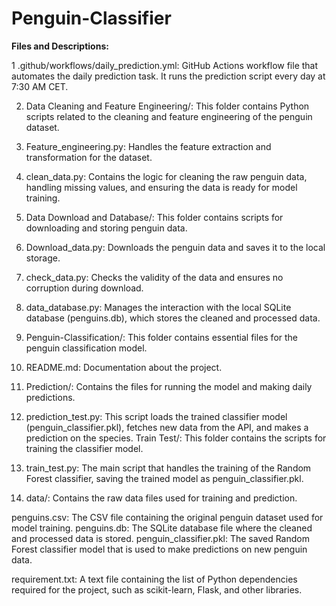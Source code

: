 # Penguin-Classifier
**Files and Descriptions:**

1 .github/workflows/daily_prediction.yml: GitHub Actions workflow file that automates the daily prediction task. It runs the prediction script every day at 7:30 AM CET.

2. Data Cleaning and Feature Engineering/: This folder contains Python scripts related to the cleaning and feature engineering of the penguin dataset.

3. Feature_engineering.py: Handles the feature extraction and transformation for the dataset.
4. clean_data.py: Contains the logic for cleaning the raw penguin data, handling missing values, and ensuring the data is ready for model training.
5. Data Download and Database/: This folder contains scripts for downloading and storing penguin data.

6. Download_data.py: Downloads the penguin data and saves it to the local storage.
7. check_data.py: Checks the validity of the data and ensures no corruption during download.
8. data_database.py: Manages the interaction with the local SQLite database (penguins.db), which stores the cleaned and processed data.
9. Penguin-Classification/: This folder contains essential files for the penguin classification model.

10. README.md: Documentation about the project.
11. Prediction/: Contains the files for running the model and making daily predictions.

12. prediction_test.py: This script loads the trained classifier model (penguin_classifier.pkl), fetches new data from the API, and makes a prediction on the species.
Train Test/: This folder contains the scripts for training the classifier model.

13. train_test.py: The main script that handles the training of the Random Forest classifier, saving the trained model as penguin_classifier.pkl.
14. data/: Contains the raw data files used for training and prediction.

penguins.csv: The CSV file containing the original penguin dataset used for model training.
penguins.db: The SQLite database file where the cleaned and processed data is stored.
penguin_classifier.pkl: The saved Random Forest classifier model that is used to make predictions on new penguin data.

requirement.txt: A text file containing the list of Python dependencies required for the project, such as scikit-learn, Flask, and other libraries.
